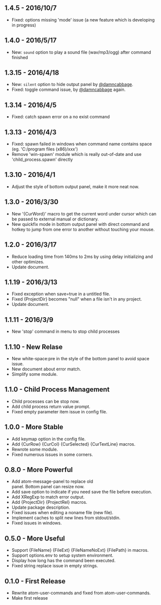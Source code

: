 ## 1.4.5 - 2016/10/7
* Fixed: options missing 'mode' issue (a new feature which is developing in progress)

## 1.4.0 - 2016/5/17
* New: `sound` option to play a sound file (wav/mp3/ogg) after command finished

## 1.3.15 - 2016/4/18
* New: `silent` option to hide output panel by  [@damncabbage](https://github.com/damncabbage).
* Fixed: toggle command issue, by [@damncabbage](https://github.com/damncabbage) again.

## 1.3.14 - 2016/4/5
* Fixed: catch spawn error on a no exist command

## 1.3.13 - 2016/4/3
* Fixed: spawn failed in windows when command name contains space (eg. 'C:/program files (x86)/xxx')
* Remove 'win-spawn' module which is really out-of-date and use 'child_process.spawn' directly 

## 1.3.10 - 2016/4/1
* Adjust the style of bottom output panel, make it more neat now.

## 1.3.0 - 2016/3/30
* New '{CurWord}' macro to get the current word under cursor which can be  passed to external manual or dictionary.
* New quickfix mode in bottom output panel with direct command and hotkey to jump from one error to another without touching your mouse.

## 1.2.0 - 2016/3/17
* Reduce loading time from 140ms to 2ms by using delay initializing and other optimizes.
* Update document.

## 1.1.19 - 2016/3/13
* Fixed exception when save=true in a untitled file.
* Fixed {ProjectDir} becomes "null" when a file isn't in any project.
* Update document.

## 1.1.11 - 2016/3/9
* New 'stop' command in menu to stop child processes

## 1.1.10 - New Relase
* New white-space:pre in the style of the bottom panel to avoid space issue.
* New document about error match.
* Simplify some module.

## 1.1.0 - Child Process Management
* Child processes can be stop now.
* Add child process return value prompt.
* Fixed empty parameter item issue in config file.

## 1.0.0 - More Stable
* Add keymap option in the config file.
* Add {CurRow} {CurCol} {CurSelected} {CurTextLine} macros.
* Rewrote some module.
* Fixed numerous issues in some corners.

## 0.8.0 - More Powerful
* Add atom-message-panel to replace old <div> panel. Bottom panel can resize now.
* Add save option to indicate if you need save the file before execution.
* Add XRegExp to match error output.
* Add {ProjectDir} {ProjectRel} macros.
* Update package description.
* Fixed issues when editing a noname file (new file).
* Implement caches to split new lines from stdout/stdin.
* Fixed issues in windows.


## 0.5.0 - More Useful
* Support {FileName} {FileExt} {FileNameNoExt} {FilePath} in macros.
* Support options.env to setup system environment.
* Display how long has the command been executed.
* Fixed string replace issue in empty strings.

## 0.1.0 - First Release
* Rewrite atom-user-commands and fixed from atom-user-commands.
* Make first release
